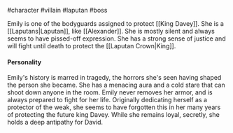 #character #villain #laputan #boss

Emily is one of the bodyguards assigned to protect [[King Davey]]. She is a [[Laputans|Laputan]], like [[Alexander]]. She is mostly silent and always seems to have pissed-off expression. She has a strong sense of justice and will fight until death to protect the [[Laputan Crown|King]].

#### Personality
Emily's history is marred in tragedy, the horrors she's seen having shaped the person she became. She has a menacing aura and a cold stare that can shoot down anyone in the room. Emily never removes her armor, and is always prepared to fight for her life. Originally dedicating herself as a protector of the weak, she seems to have forgotten this in her many years of protecting the future king Davey. While she remains loyal, secretly, she holds a deep antipathy for David. 